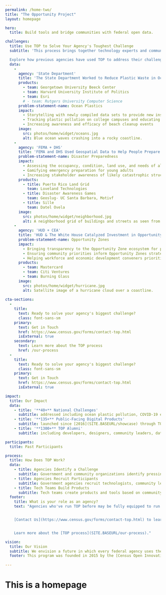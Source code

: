```yaml
---
permalink: /home-two/
title: "The Opportunity Project"
layout: homepage

hero:
  title: Build tools and bridge communities with federal open data.

challenges:
  title: Use TOP to Solve Your Agency's Toughest Challenge
  subtitle: 'This process brings together technology experts and community advocates to create real solutions for the public good in months, not years.

  Explore how previous agencies have used TOP to address their challenges:'
  data:
    - 
      agency: 'State Department'
      title: 'The State Department Worked to Reduce Plastic Waste in Oceans'
      products:
        - team: Georgetown University Beeck Center
        - team: Harvard University Institute of Politics
        - team: Esri
        # - team: Rutgers University Computer Science
      problem-statement-name: Ocean Plastics
      impact: 
        - Storytelling with newly compiled data sets to provide new insights and solutions to the problem of ocean plastic pollution
        - Tracking plastic pollution on college campuses and educating students on its impact
        - Increasing awareness and efficacy of beach cleanup events
      image:
        src: photos/home/widget/oceans.jpg
        alt: Blue ocean waves crashing into a rocky coastline.
    - 
      agency: 'FEMA + DHS'
      title: 'FEMA and DHS Used Geospatial Data to Help People Prepare for Disasters'
      problem-statement-name: Disaster Preparedness
      impact: 
        - Assessing the occupancy, condition, land use, and needs of all 1.5 million properties in Puerto Rico
        - Gamifying emergency preparation for young adults 
        - Increasing stakeholder awareness of likely catastrophic structural failure in their areas
      products:
        - title: Puerto Rico Land Grid
          team: Loveland Technologies
        - title: Disaster Awareness Games
          team: Geoslug- UC Santa Barbara, Motivf
        - title: Sille
          team: Datel Ovela
      image:
        src: photos/home/widget/neighborhood.jpg
        alt: A neighborhood grid of buildings and streets as seen from above.
    - 
      agency: 'HUD + CEA'
      title: 'HUD & The White House Catalyzed Investment in Opportunity Zones'
      problem-statement-name: Opportunity Zones
      impact: 
        - Bringing transparency to the Opportunity Zone ecosystem for public and private investment
        - Ensuring community priorities inform Opportunity Zones strategies employed by decision-makers
        - Helping workforce and economic development conveners prioritize inclusive development in their regions
      products:
        - team: Mastercard
        - team: Citi Ventures
        - team: Burning Glass
      image:
        src: photos/home/widget/hurricane.jpg
        alt: Satellite image of a hurricane cloud over a coastline.
    
cta-sections:
  - 
    title: 
      text: Ready to solve your agency's biggest challenge?
      class: font-sans-sm
    primary:
      text: Get in Touch
      href: https://www.census.gov/forms/contact-top.html
      isExternal: true
    secondary: 
      text: Learn more about the TOP process
      href: /our-process
  - 
    title: 
      text: Ready to solve your agency's biggest challenge?
      class: font-sans-sm
    primary:
      text: Get in Touch
      href: https://www.census.gov/forms/contact-top.html
      isExternal: true

impact:
  title: Our Impact
  data:
    - title: '**40+** National Challenges'
      subtitle: addressed including ocean plastic pollution, COVID-19 economic recovery, disaster response, [and more](SITE.BASEURL/sprints)
    - title: '**135+** Public-Facing Digital Products'
      subtitle: launched since [2016](SITE.BASEURL/showcase) through TOP's 12 week technology development sprints
    - title: '**1300+** TOP Alumni'
      subtitle: including developers, designers, community leaders, data & policy experts, students, and government agencies

participants:
  title: Past Participants

process:
  title: How Does TOP Work?
  data:
    - title: Agencies Identify a Challenge
      subtitle: Government and community organizations identify pressing, public-facing issues
    - title: Agencies Recruit Participants
      subtitle: Government agencies recruit technologists, community leaders, and data experts to participate in a challenge
    - title: Tech Teams Build Products
      subtitle: Tech teams create products and tools based on community feedback. User research and exploration are important steps during this process
  footer:
    title: What is your role as an agency?
    text: "Agencies who've run TOP before may be fully equipped to run the TOP process by themselves using our [DIY toolkit](SITE.BASEURL/topx-toolkit/introduction). If this is your first time participating in TOP, our team is here to provide all the support and guidance needed to run a successful sprint. Facilitating a sprint typically requires about 10 hours of work for 12 weeks.


    [Contact Us](https://www.census.gov/forms/contact-top.html) to learn more about how TOP can work at your agency.


    Learn more about the [TOP process](SITE.BASEURL/our-process)."

vision:
  title: Our Vision
  subtitle: We envision a future in which every federal agency uses the TOP model. We're empowering you with the [resources and tools](SITE.BASEURL/topx-toolkit/introduction) you need to lead open innovation.
  footer: This program was founded in 2015 by the [Census Open Innovation Labs](https://coil.census.gov/)
        
---
```


# This is a homepage